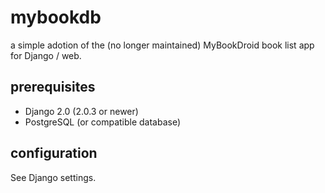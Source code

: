 # mybookdb
a simple adotion of the (no longer maintained) MyBookDroid book list app for Django / web.
## prerequisites
+ Django 2.0  (2.0.3 or newer)
+ PostgreSQL (or compatible database)

## configuration
See Django settings.
